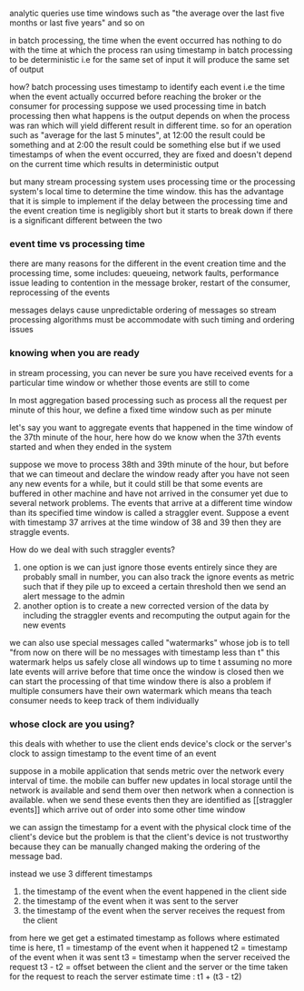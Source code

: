 analytic queries use time windows such as "the average over the last five months or last five years" and so on 

in batch processing, the time when the event occurred has nothing to do with the time at which the process ran 
using timestamp in batch processing to be deterministic i.e for the same set of input it will produce the same set of output

how?
batch processing uses timestamp to identify each event i.e the time when the event actually occurred before reaching the broker or the consumer for processing
suppose we used processing time in batch processing then what happens is the output depends on when the process was ran which will yield different result in different time. so for an operation such as "average for the last 5 minutes", at 12:00 the result could be something and at 2:00 the result could be something else 
but if we used timestamps of when the event occurred, they are fixed and doesn't depend on the current time which results in deterministic output

but many stream processing system uses processing time or the processing system's local time to determine the time window. this has the advantage that it is simple to implement if the delay between the processing time and the event creation time is negligibly short but it starts to break down if there is a significant different between the two 
### event time vs processing time 

there are many reasons for the different in the event creation time and the processing time, some includes: queueing, network faults, performance issue leading to contention in the message broker, restart of the consumer, reprocessing of the events 

messages delays cause unpredictable ordering of messages so stream processing algorithms must be accommodate with such timing and ordering issues 


### knowing when you are ready 

in stream processing, you can never be sure you have received events for a particular time window or whether those events are still to come

In most aggregation based processing such as process all the request per minute of this hour, we define a fixed time window such as per minute 

let's say you want to aggregate events that happened in the time window of the 37th minute of the hour, here how do we know when the 37th events started and when they ended in the system 

suppose we move to process 38th and 39th minute of the hour, but before that we can timeout and declare the window ready after you have not seen any new events for a while, but it could still be that some events are buffered in other machine and have not arrived in the consumer yet due to several network problems. The events that arrive at a different time window than its specified time window is called a straggler event. Suppose a event with timestamp 37 arrives at the time window of 38 and 39 then they are straggle events. 

How do we deal with such straggler events?
1. one option is we can just ignore those events entirely since they are probably small in number, you can also track the ignore events as metric such that if they pile up to exceed a certain threshold then we send an alert message to the admin 
2. another option is to create a new corrected version of the data by including the straggler events and recomputing the output again for the new events

we can also use special messages called "watermarks" whose job is to tell "from now on there will be no messages with timestamp less than t"
this watermark helps us safely close all windows up to time t assuming no more late events will arrive before that time 
once the window is closed then we can start the processing of that time window 
there is also a problem if multiple consumers have their own watermark which means tha teach consumer needs to keep track of them individually 


### whose clock are you using?

this deals with whether to use the client ends device's clock or the server's clock to assign timestamp to the event time of an event 

suppose in a mobile application that sends metric over the network every interval of time. the mobile can buffer new updates in local storage until the network is available and send them over then network when  a connection is available. when we send these events then they are identified as [[straggler events]] which arrive out of order into some other time window

we can assign the timestamp for a event with the physical clock time of the client's device but the problem is that the client's device is not trustworthy because they can be manually changed making the ordering of the message bad. 

instead we use 3 different timestamps
1. the timestamp of the event when the event happened in the client side
2. the timestamp of the event when it was sent to the server 
3. the timestamp of the event when the server receives the request from the client

from here we get get a estimated timestamp as follows where estimated time is
here, 
t1 = timestamp of the event when it happened 
t2 = timestamp of the event when it was sent 
t3 = timestamp when the server received the request
t3 - t2 = offset between the client and the server or the time taken for the request to reach the server
estimate time : t1 + (t3 - t2)
